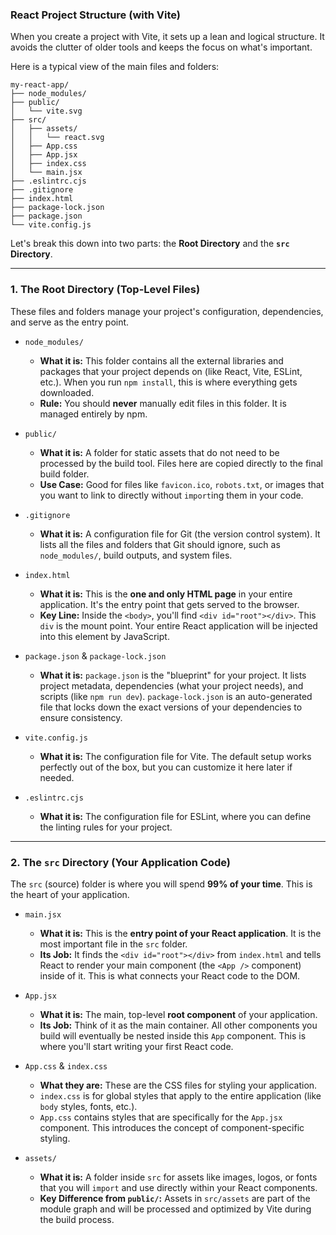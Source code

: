 ### React Project Structure (with Vite)

When you create a project with Vite, it sets up a lean and logical structure. It avoids the clutter of older tools and keeps the focus on what's important.

Here is a typical view of the main files and folders:

```
my-react-app/
├── node_modules/
├── public/
│   └── vite.svg
├── src/
│   ├── assets/
│   │   └── react.svg
│   ├── App.css
│   ├── App.jsx
│   ├── index.css
│   └── main.jsx
├── .eslintrc.cjs
├── .gitignore
├── index.html
├── package-lock.json
├── package.json
└── vite.config.js
```

Let's break this down into two parts: the **Root Directory** and the **`src` Directory**.

---

### 1\. The Root Directory (Top-Level Files)

These files and folders manage your project's configuration, dependencies, and serve as the entry point.

- `node_modules/`

  - **What it is:** This folder contains all the external libraries and packages that your project depends on (like React, Vite, ESLint, etc.). When you run `npm install`, this is where everything gets downloaded.
  - **Rule:** You should **never** manually edit files in this folder. It is managed entirely by npm.

- `public/`

  - **What it is:** A folder for static assets that do not need to be processed by the build tool. Files here are copied directly to the final build folder.
  - **Use Case:** Good for files like `favicon.ico`, `robots.txt`, or images that you want to link to directly without `import`ing them in your code.

- `.gitignore`

  - **What it is:** A configuration file for Git (the version control system). It lists all the files and folders that Git should ignore, such as `node_modules/`, build outputs, and system files.

- `index.html`

  - **What it is:** This is the **one and only HTML page** in your entire application. It's the entry point that gets served to the browser.
  - **Key Line:** Inside the `<body>`, you'll find `<div id="root"></div>`. This `div` is the mount point. Your entire React application will be injected into this element by JavaScript.

- `package.json` & `package-lock.json`

  - **What it is:** `package.json` is the "blueprint" for your project. It lists project metadata, dependencies (what your project needs), and scripts (like `npm run dev`). `package-lock.json` is an auto-generated file that locks down the exact versions of your dependencies to ensure consistency.

- `vite.config.js`

  - **What it is:** The configuration file for Vite. The default setup works perfectly out of the box, but you can customize it here later if needed.

- `.eslintrc.cjs`

  - **What it is:** The configuration file for ESLint, where you can define the linting rules for your project.

---

### 2\. The `src` Directory (Your Application Code)

The `src` (source) folder is where you will spend **99% of your time**. This is the heart of your application.

- `main.jsx`

  - **What it is:** This is the **entry point of your React application**. It is the most important file in the `src` folder.
  - **Its Job:** It finds the `<div id="root"></div>` from `index.html` and tells React to render your main component (the `<App />` component) inside of it. This is what connects your React code to the DOM.

- `App.jsx`

  - **What it is:** The main, top-level **root component** of your application.
  - **Its Job:** Think of it as the main container. All other components you build will eventually be nested inside this `App` component. This is where you'll start writing your first React code.

- `App.css` & `index.css`

  - **What they are:** These are the CSS files for styling your application.
  - `index.css` is for global styles that apply to the entire application (like `body` styles, fonts, etc.).
  - `App.css` contains styles that are specifically for the `App.jsx` component. This introduces the concept of component-specific styling.

- `assets/`

  - **What it is:** A folder inside `src` for assets like images, logos, or fonts that you will `import` and use directly within your React components.
  - **Key Difference from `public/`:** Assets in `src/assets` are part of the module graph and will be processed and optimized by Vite during the build process.
